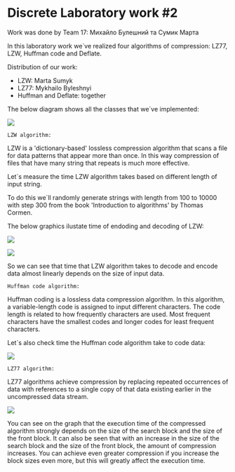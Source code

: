 # Discrete Laboratory work #2

Work was done by Team 17: Михайло Булешний та Сумик Марта

In this laboratory work we`ve realized four algorithms of compression: LZ77, LZW, Huffman code and Deflate.

Distribution of our work:
- LZW: Marta Sumyk
- LZ77: Mykhailo Byleshnyi
- Huffman and Deflate: together

The below diagram shows all the classes that we`ve implemented:


![](https://drive.google.com/uc?export=view&amp;id=1LXUwFFCaPwKSdnFY5I7t48EQRri-aqUx)

`LZW algorithm:`

LZW is a 'dictionary-based' lossless compression algorithm that scans a file for data patterns that appear more than once. In this way compression of files that have many string that repeats is much more effective.

Let`s measure the time LZW algorithm takes based on different length of input string.

To do this we`ll randomly generate strings with length from 100 to 10000 with step 300 from the book 'Introduction to algorithms' by Thomas Cormen.

The below graphics ilustate time of endoding and decoding of LZW:

![](https://drive.google.com/uc?export=view&amp;id=1Wdjy35WKhzvA0RvCpLCiGFXS3mOxbYBQ)

![](https://drive.google.com/uc?export=view&amp;id=1zkBqhJChDAiUn4hWK8Goj7XN8zedfLsp)


So we can see that time that LZW algorithm takes to decode and encode data almost linearly depends on the size of input data.

`Huffman code algorithm:`

Huffman coding is a lossless data compression algorithm. In this algorithm, a variable-length code is assigned to input different characters. The code length is related to how frequently characters are used. Most frequent characters have the smallest codes and longer codes for least frequent characters.

Let`s also check time the Huffman code algorithm take to code data:

![](https://drive.google.com/uc?export=view&amp;id=1EBEEFbd49-MAE7-YlyjG2brOilURz4NB)


`LZ77 algorithm:`


LZ77 algorithms achieve compression by replacing repeated occurrences of data with references to a single copy of that data existing earlier in the uncompressed data stream. 

![](https://drive.google.com/uc?export=view&amp;id=1NLxpuI9qZ6hr7g_0TFAApwobM2lMcw0-)


You can see on the graph that the execution time of the compressed algorithm strongly depends on the size of the search block and the size of the front block. It can also be seen that with an increase in the size of the search block and the size of the front block, the amount of compression increases. You can achieve even greater compression if you increase the block sizes even more, but this will greatly affect the execution time.

